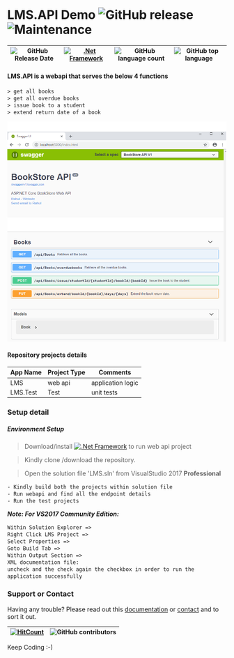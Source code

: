 # LMS.API Demo  ![GitHub release](https://img.shields.io/github/release/singhrahulnet/lms.api.svg?style=for-the-badge) ![Maintenance](https://img.shields.io/maintenance/yes/2018.svg?style=for-the-badge)

![GitHub Release Date](https://img.shields.io/github/release-date/singhrahulnet/lms.api.svg?style=plastic) |[![.Net Framework](https://img.shields.io/badge/DotNet-Framework_2.1-blue.svg?style=plastic)](https://www.microsoft.com/net/download/dotnet-core/2.1) | ![GitHub language count](https://img.shields.io/github/languages/count/singhrahulnet/lms.api.svg?style=plastic)| ![GitHub top language](https://img.shields.io/github/languages/top/singhrahulnet/lms.api.svg) 
| ---        | ---      | ---       | --- |


#### LMS.API is a webapi that serves the below 4 functions

    > get all books
    > get all overdue books
    > issue book to a student
    > extend return date of a book

<img width="1469" alt="lms webapi" src="https://github.com/singhrahulnet/lms.api/blob/master/swagger.png">

#### Repository projects details

| App Name| Project Type | Comments|
| --- | --- | --- |
| LMS| web api| application logic | 
| LMS.Test | Test  |unit tests|

### Setup detail

##### Environment Setup

> Download/install [![.Net Framework](https://img.shields.io/badge/DotNet-Framework_2.1-blue.svg?style=plastic)](https://www.microsoft.com/net/download/dotnet-core/2.1) to run web api project   
 

>   Kindly clone /download the repository.

>   Open the solution file 'LMS.sln' from VisualStudio 2017 **Professional**


    - Kindly build both the projects within solution file 
    - Run webapi and find all the endpoint details
    - Run the test projects
***Note: For VS2017 Community Edition:***
~~~
Within Solution Explorer => 
Right Click LMS Project => 
Select Properties => 
Goto Build Tab => 
Within Output Section => 
XML documentation file: 
uncheck and the check again the checkbox in order to run the application successfully
~~~
### Support or Contact

Having any trouble? Please read out this [documentation](https://github.com/singhrahulnet/lms.api/blob/master/README.md) or [contact](mailto:singh.rahul.net@gmail.com) and to sort it out.

 [![HitCount](http://hits.dwyl.io/singhrahulnet/lms/projects/1.svg)](http://hits.dwyl.io/singhrahulnet/lms.api/projects/1) | ![GitHub contributors](https://img.shields.io/github/contributors/singhrahulnet/lms.api.svg?style=plastic)|
 | --- | --- |
 
Keep Coding :-) 